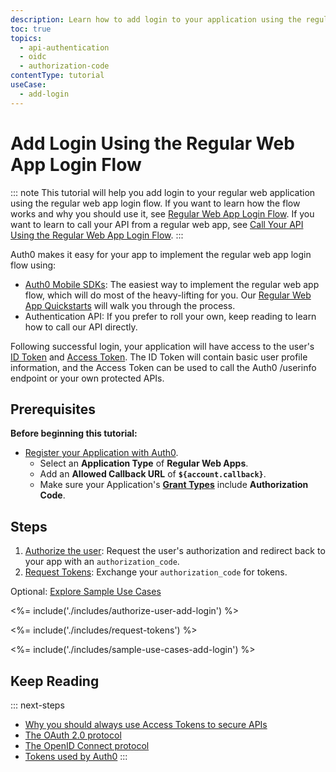 ```yaml
---
description: Learn how to add login to your application using the regular web app login flow.
toc: true
topics:
  - api-authentication
  - oidc
  - authorization-code
contentType: tutorial
useCase:
  - add-login
---
```

# Add Login Using the Regular Web App Login Flow

::: note
This tutorial will help you add login to your regular web application using the regular web app login flow. If you want to learn how the flow works and why you should use it, see [Regular Web App Login Flow](/flows/concepts/regular-web-app-login-flow). If you want to learn to call your API from a regular web app, see [Call Your API Using the Regular Web App Login Flow](/flows/guides/regular-web-app-login-flow/call-api-using-regular-web-app-login-flow).
:::

Auth0 makes it easy for your app to implement the regular web app login flow using:

* [Auth0 Mobile SDKs](/libraries): The easiest way to implement the regular web app flow, which will do most of the heavy-lifting for you. Our [Regular Web App Quickstarts](/quickstart/webapp) will walk you through the process.
* Authentication API: If you prefer to roll your own, keep reading to learn how to call our API directly.

Following successful login, your application will have access to the user's [ID Token](/tokens/id-token) and [Access Token](/tokens/overview-access-tokens). The ID Token will contain basic user profile information, and the Access Token can be used to call the Auth0 /userinfo endpoint or your own protected APIs.

## Prerequisites

**Before beginning this tutorial:**

* [Register your Application with Auth0](/applications/webapps). 
  * Select an **Application Type** of **Regular Web Apps**.
  * Add an **Allowed Callback URL** of **`${account.callback}`**.
  * Make sure your Application's **[Grant Types](/applications/application-grant-types#how-to-edit-the-application-s-grant_types-property)** include **Authorization Code**.


## Steps

1. [Authorize the user](#authorize-the-user): 
Request the user's authorization and redirect back to your app with an `authorization_code`.
2. [Request Tokens](#request-tokens): 
Exchange your `authorization_code` for tokens.

Optional: [Explore Sample Use Cases](#sample-use-cases)


<%= include('./includes/authorize-user-add-login') %>

<%= include('./includes/request-tokens') %>

<%= include('./includes/sample-use-cases-add-login') %>


## Keep Reading

::: next-steps
- [Why you should always use Access Tokens to secure APIs](/api-auth/why-use-access-tokens-to-secure-apis)
- [The OAuth 2.0 protocol](/protocols/oauth2)
- [The OpenID Connect protocol](/protocols/oidc)
- [Tokens used by Auth0](/tokens)
:::
